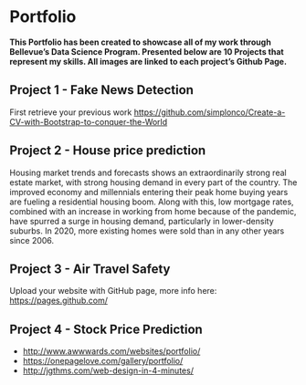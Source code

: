 # Portfolio

**This Portfolio has been created to showcase all of my work through Bellevue’s Data Science Program. Presented below are 10 Projects that represent my skills. All images are linked to each project’s Github Page.**

## Project 1 - Fake News Detection

First retrieve your previous work
https://github.com/simplonco/Create-a-CV-with-Bootstrap-to-conquer-the-World

## Project 2 - House price prediction

Housing market trends and forecasts shows an extraordinarily strong real estate market, with strong housing demand in every part of the country. The improved economy and millennials entering their peak home buying years are fueling a residential housing boom. Along with this, low mortgage rates, combined with an increase in working from home because of the pandemic, have spurred a surge in housing demand, particularly in lower-density suburbs. In 2020, more existing homes were sold than in any other years since 2006.

## Project 3 - Air Travel Safety

Upload your website with GitHub page, more info here:
https://pages.github.com/

## Project 4 - Stock Price Prediction

* http://www.awwwards.com/websites/portfolio/
* https://onepagelove.com/gallery/portfolio/
* http://jgthms.com/web-design-in-4-minutes/

